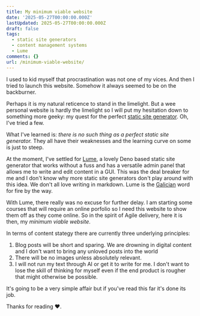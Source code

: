 ```yaml
---
title: My minimum viable website
date: '2025-05-27T00:00:00.000Z'
lastUpdated: 2025-05-27T00:00:00.000Z
draft: false
tags:
  - static site generators
  - content management systems
  - Lume
comments: {}
url: /minimum-viable-website/
---
```

I used to kid myself that procrastination was not one of my vices. And then I tried to launch this website. Somehow it always seemed to be on the backburner.

<!--more-->

Perhaps it is my natural reticence to stand in the limelight. But a wee personal website is hardly the limelight so I will put my hesitation down to something more geeky: my quest for the perfect [static site generator](https://jamstack.org/generators/). Oh, I've tried a few.

What I've learned is: *there is no such thing as a perfect static site generator.* They all have their weaknesses and the learning curve on some is just to steep.

At the moment, I've settled for [Lume](https://lume.land/), a lovely Deno based static site generator that works without a fuss and has a versatile admin panel that allows me to write and edit content in a GUI. This was the deal breaker for me and I don't know why more static site generators don't play around with this idea. We don't all love writing in markdown. Lume is the [Galician]([Link](https://en.wikipedia.org/wiki/Galician_language)) word for fire by the way.

With Lume, there really was no excuse for further delay. I am starting some courses that will require an online porfolio so I need this website to show them off as they come online. So in the spirit of Agile delivery, here it is then, my *minimum viable website*.

In terms of content stategy there are currently three underlying principles:

1. Blog posts will be short and sparing. We are drowning in digital content and I don't want to bring any unloved posts into the world
2. There will be no images unless absolutely relevant.
3. I will not run my text through AI or get it to write for me. I don't want to lose the skill of thinking for myself even if the end product is rougher that might otherwise be possible.

It's going to be a very simple affair but if you've read this far it's done its job. 

Thanks for reading ❤️.
